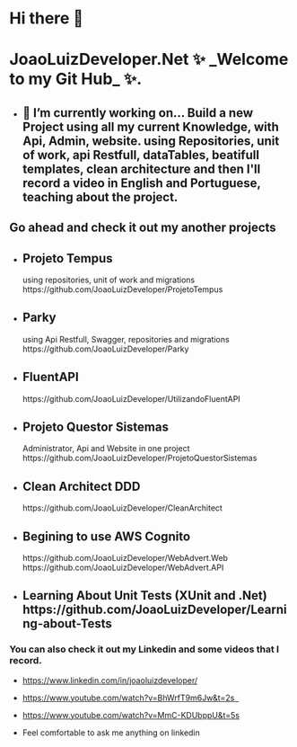 <h1> Hi there 👋 </h1>

<h1> JoaoLuizDeveloper.Net ✨ _Welcome to my Git Hub_ ✨. </h2>

+ <h2> 🤔 I’m currently working on... Build a new Project using all my current Knowledge, with Api, Admin, website. using Repositories, unit of work, api Restfull, dataTables, beatifull templates, clean architecture and then I'll record a video in English and Portuguese, teaching about the project.</h2>

<h2> Go ahead and check it out my another projects </h2>

 + <h2> Projeto Tempus </h2> <span> using repositories, unit of work and migrations https://github.com/JoaoLuizDeveloper/ProjetoTempus </span> 
 + <h2> Parky </h2> <span>using Api Restfull, Swagger, repositories and migrations  https://github.com/JoaoLuizDeveloper/Parky</span>
 + <h2> FluentAPI </h2> <span> https://github.com/JoaoLuizDeveloper/UtilizandoFluentAPI </span>
 + <h2> Projeto Questor Sistemas </h2> <span> Administrator, Api and Website in one project  https://github.com/JoaoLuizDeveloper/ProjetoQuestorSistemas </span>
 + <h2> Clean Architect DDD </h2> <span> https://github.com/JoaoLuizDeveloper/CleanArchitect </span>
 + <h2> Begining to use AWS Cognito </h2> <span> https://github.com/JoaoLuizDeveloper/WebAdvert.Web </span> <span> https://github.com/JoaoLuizDeveloper/WebAdvert.API </span>
 + <h2> Learning About Unit Tests (XUnit and .Net) https://github.com/JoaoLuizDeveloper/Learning-about-Tests </span> </h2>
 
 
 <h3> You can also check it out my Linkedin and some videos that I record. </h3>
 
+ https://www.linkedin.com/in/joaoluizdeveloper/

+ https://www.youtube.com/watch?v=BhWrfT9m6Jw&t=2s  
+ https://www.youtube.com/watch?v=MmC-KDUbppU&t=5s

+ Feel comfortable to ask me anything on linkedin
